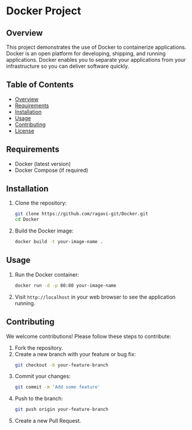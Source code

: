 # Docker Project

## Overview
This project demonstrates the use of Docker to containerize applications. Docker is an open platform for developing, shipping, and running applications. Docker enables you to separate your applications from your infrastructure so you can deliver software quickly.

## Table of Contents
- [Overview](#overview)
- [Requirements](#requirements)
- [Installation](#installation)
- [Usage](#usage)
- [Contributing](#contributing)
- [License](#license)

## Requirements
- Docker (latest version)
- Docker Compose (if required)

## Installation
1. Clone the repository:
    ```sh
    git clone https://github.com/ragavi-git/Docker.git
    cd Docker
    ```
2. Build the Docker image:
    ```sh
    docker build -t your-image-name .
    ```

## Usage
1. Run the Docker container:
    ```sh
    docker run -d -p 80:80 your-image-name
    ```
2. Visit `http://localhost` in your web browser to see the application running.

## Contributing
We welcome contributions! Please follow these steps to contribute:
1. Fork the repository.
2. Create a new branch with your feature or bug fix:
    ```sh
    git checkout -b your-feature-branch
    ```
3. Commit your changes:
    ```sh
    git commit -m 'Add some feature'
    ```
4. Push to the branch:
    ```sh
    git push origin your-feature-branch
    ```
5. Create a new Pull Request.

